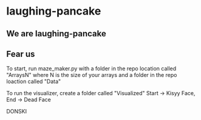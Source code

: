 # laughing-pancake
## We are laughing-pancake
## Fear us
To start, run maze_maker.py with a folder in the repo location called "ArraysN" where N is the size of your arrays 
and a folder in the repo loaction called "Data"

To run the visualizer, create a folder called "Visualized"
Start -> Kisyy Face, End -> Dead Face

DONSKI
